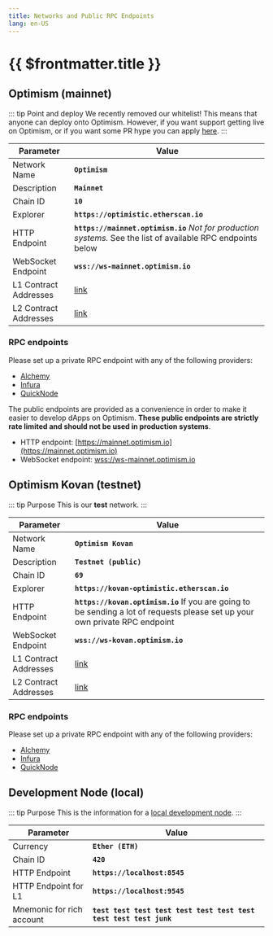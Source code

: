 ```yaml
---
title: Networks and Public RPC Endpoints
lang: en-US
---
```


# {{ $frontmatter.title }}

## Optimism (mainnet)

::: tip Point and deploy
We recently removed our whitelist! This means that anyone can deploy onto Optimism. However, if you want support getting live on Optimism, or if you want some PR hype you can apply [here](https://optimismpbc.typeform.com/get-in-touch).
:::

| Parameter | Value |
| --------- | ----- |
| Network Name | **`Optimism`** |
| Description | **`Mainnet`** |
| Chain ID | **`10`** |
| Explorer | **`https://optimistic.etherscan.io`** |
| HTTP Endpoint | **`https://mainnet.optimism.io`** _Not for production systems._ See the list of available RPC endpoints below |
| WebSocket Endpoint | **`wss://ws-mainnet.optimism.io`** |
| L1 Contract Addresses | [link](https://github.com/ethereum-optimism/optimism/tree/ef5343d61708f2d15f51dca981f03ee4ac447c21/packages/contracts/deployments#mainnet) |
| L2 Contract Addresses | [link](https://github.com/ethereum-optimism/optimism/tree/ef5343d61708f2d15f51dca981f03ee4ac447c21/packages/contracts/deployments#layer-2) |

### RPC endpoints

Please set up a private RPC endpoint with any of the following providers:
- [Alchemy](https://www.alchemy.com/layer2/optimism)
- [Infura](https://blog.infura.io/what-is-optimistic-ethereum/)
- [QuickNode](https://www.quicknode.com/chains/optimism)

The public endpoints are provided as a convenience in order to make it easier to develop dApps on Optimism. **These public endpoints are strictly rate limited and should not be used in production systems**.

- HTTP endpoint: [https://mainnet.optimism.io](https://mainnet.optimism.io)
- WebSocket endpoint: [wss://ws-mainnet.optimism.io](wss://ws-mainnet.optimism.io)

## Optimism Kovan (testnet)

::: tip Purpose
This is our **test** network.
:::

| Parameter | Value |
| --------- | ----- |
| Network Name | **`Optimism Kovan`** |
| Description | **`Testnet (public)`** |
| Chain ID | **`69`** |
| Explorer | **`https://kovan-optimistic.etherscan.io`** |
| HTTP Endpoint | **`https://kovan.optimism.io`** If you are going to be sending a lot of requests please set up your own private RPC endpoint |
| WebSocket Endpoint | **`wss://ws-kovan.optimism.io`** |
| L1 Contract Addresses | [link](https://github.com/ethereum-optimism/optimism/tree/ef5343d61708f2d15f51dca981f03ee4ac447c21/packages/contracts/deployments#kovan) |
| L2 Contract Addresses | [link](https://github.com/ethereum-optimism/optimism/tree/ef5343d61708f2d15f51dca981f03ee4ac447c21/packages/contracts/deployments#layer-2) |

### RPC endpoints

Please set up a private RPC endpoint with any of the following providers:
- [Alchemy](https://www.alchemy.com/layer2/optimism)
- [Infura](https://blog.infura.io/what-is-optimistic-ethereum/)
- [QuickNode](https://www.quicknode.com/chains/optimism)

## Development Node (local)

::: tip Purpose
This is the information for a [local development node](../developers/build/dev-node.md).
:::

| Parameter | Value |
| --------- | ----- |
| Currency | **`Ether (ETH)`**
| Chain ID | **`420`** |
| HTTP Endpoint | **`https://localhost:8545`** |
| HTTP Endpoint for L1 | **`https://localhost:9545`** |
| Mnemonic for rich account | **`test test test test test test test test test test test junk`** |
